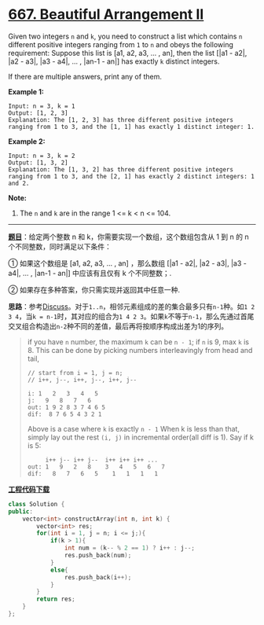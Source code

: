 # [667. Beautiful Arrangement II](https://leetcode.com/problems/beautiful-arrangement-ii/)

Given two integers `n` and `k`, you need to construct a list which contains `n` different positive integers ranging from `1` to `n` and obeys the following requirement:
Suppose this list is [a1, a2, a3, ... , an], then the list [|a1 - a2|, |a2 - a3|, |a3 - a4|, ... , |an-1 - an|] has exactly `k` distinct integers.

If there are multiple answers, print any of them.

**Example 1:**

```
Input: n = 3, k = 1
Output: [1, 2, 3]
Explanation: The [1, 2, 3] has three different positive integers ranging from 1 to 3, and the [1, 1] has exactly 1 distinct integer: 1.
```

**Example 2:**

```
Input: n = 3, k = 2
Output: [1, 3, 2]
Explanation: The [1, 3, 2] has three different positive integers ranging from 1 to 3, and the [2, 1] has exactly 2 distinct integers: 1 and 2.
```

**Note:**

1. The `n` and `k` are in the range 1 <= k < n <= 104.

-----

**[题目](https://leetcode-cn.com/problems/beautiful-arrangement-ii)**：给定两个整数 n 和 k，你需要实现一个数组，这个数组包含从 1 到 n 的 n 个不同整数，同时满足以下条件：

① 如果这个数组是 [a1, a2, a3, ... , an] ，那么数组 [|a1 - a2|, |a2 - a3|, |a3 - a4|, ... , |an-1 - an|] 中应该有且仅有 k 个不同整数；.

② 如果存在多种答案，你只需实现并返回其中任意一种.

**思路**：参考[Discuss](https://leetcode.com/problems/beautiful-arrangement-ii/discuss/106948/C%2B%2B-Java-Clean-Code-4-liner)。对于`1..n`，相邻元素组成的差的集合最多只有`n-1`种。如`1 2 3 4`，当`k = n-1`时，其对应的组合为`1 4 2 3`。如果`k`不等于`n-1`，那么先通过首尾交叉组合构造出`n-2`种不同的差值，最后再将按顺序构成出差为1的序列。

> if you have `n` number, the maximum `k` can be `n - 1`;
> if `n` is 9, max `k` is 8.
> This can be done by picking numbers interleavingly from head and tail,
>
> ```
> // start from i = 1, j = n;
> // i++, j--, i++, j--, i++, j--
> 
> i: 1   2   3   4   5
> j:   9   8   7   6
> out: 1 9 2 8 3 7 4 6 5
> dif:  8 7 6 5 4 3 2 1
> ```
>
> Above is a case where `k` is exactly `n - 1`
> When k is less than that, simply lay out the rest `(i, j)` in incremental
> order(all diff is 1). Say if k is 5:
>
> ```
>      i++ j-- i++ j--  i++ i++ i++ ...
> out: 1   9   2   8    3   4   5   6   7
> dif:   8   7   6   5    1   1   1   1
> ```

[**工程代码下载**](https://github.com/shenkh/leetcode)

```cpp
class Solution {
public:
    vector<int> constructArray(int n, int k) {
        vector<int> res;
        for(int i = 1, j = n; i <= j;){
            if(k > 1){
                int num = (k-- % 2 == 1) ? i++ : j--;
                res.push_back(num);
            }
            else{
                res.push_back(i++);
            }
        }
        return res;
    }
};
```
